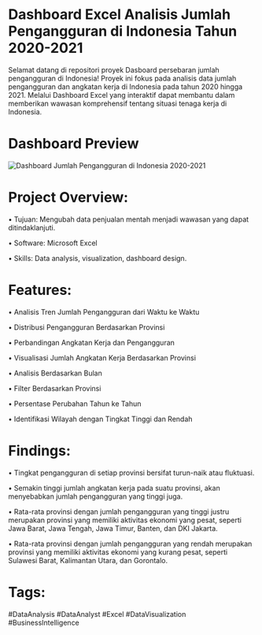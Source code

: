 # Dashboard Excel Analisis Jumlah Pengangguran di Indonesia Tahun 2020-2021

Selamat datang di repositori proyek Dasboard persebaran jumlah pengangguran di Indonesia! Proyek ini fokus pada analisis data jumlah pengangguran dan angkatan kerja di Indonesia pada tahun 2020 hingga 2021. Melalui Dashboard Excel yang interaktif dapat membantu dalam memberikan wawasan komprehensif tentang situasi tenaga kerja di Indonesia.

# Dashboard Preview
![Dashboard Jumlah Pengangguran di Indonesia 2020-2021](https://github.com/user-attachments/assets/801ef106-cac3-4ff2-88c2-4da39d1e222c)

# Project Overview:
• Tujuan: Mengubah data penjualan mentah menjadi wawasan yang dapat ditindaklanjuti.

• Software: Microsoft Excel

• Skills: Data analysis, visualization, dashboard design.

# Features:
• Analisis Tren Jumlah Pengangguran dari Waktu ke Waktu          

• Distribusi Pengangguran Berdasarkan Provinsi        

• Perbandingan Angkatan Kerja dan Pengangguran

• Visualisasi Jumlah Angkatan Kerja Berdasarkan Provinsi

• Analisis Berdasarkan Bulan

• Filter Berdasarkan Provinsi

• Persentase Perubahan Tahun ke Tahun

• Identifikasi Wilayah dengan Tingkat Tinggi dan Rendah

# Findings:
• Tingkat pengangguran di setiap provinsi bersifat turun-naik atau fluktuasi.  

• Semakin tinggi jumlah angkatan kerja pada suatu provinsi, akan menyebabkan jumlah pengangguran yang tinggi juga. 

• Rata-rata provinsi dengan jumlah pengangguran yang tinggi justru merupakan provinsi yang memiliki aktivitas ekonomi yang pesat, seperti Jawa Barat, Jawa Tengah, Jawa Timur, Banten, dan DKI Jakarta. 

• Rata-rata provinsi dengan jumlah pengangguran yang rendah merupakan provinsi yang memiliki aktivitas ekonomi yang kurang pesat, seperti Sulawesi Barat, Kalimantan Utara, dan Gorontalo. 

# Tags:
#DataAnalysis #DataAnalyst #Excel #DataVisualization #BusinessIntelligence

